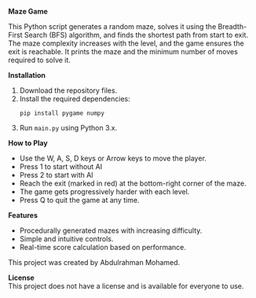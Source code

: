 **Maze Game**

This Python script generates a random maze, solves it using the Breadth-First Search (BFS) algorithm, and finds the shortest path from start to exit. The maze complexity increases with the level, and the game ensures the exit is reachable. It prints the maze and the minimum number of moves required to solve it.

**Installation**
1. Download the repository files.
2. Install the required dependencies:
   ```
   pip install pygame numpy
   ```
3. Run `main.py` using Python 3.x.

**How to Play**
- Use the W, A, S, D keys or Arrow keys to move the player.
- Press 1 to start without AI
- Press 2 to start with AI
- Reach the exit (marked in red) at the bottom-right corner of the maze.
- The game gets progressively harder with each level.
- Press Q to quit the game at any time.

**Features**
- Procedurally generated mazes with increasing difficulty.
- Simple and intuitive controls.
- Real-time score calculation based on performance.

This project was created by Abdulrahman Mohamed.

**License**  
This project does not have a license and is available for everyone to use.
